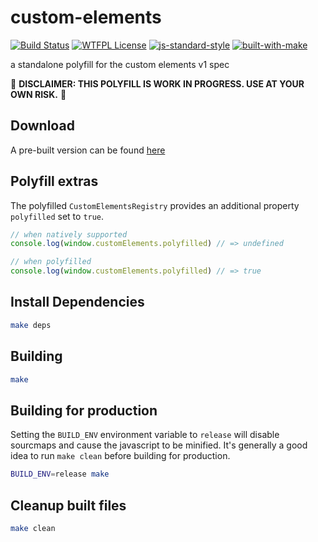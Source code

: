 # custom-elements

[![Build Status](https://travis-ci.org/bash/custom-elements.svg?branch=master)](https://travis-ci.org/bash/custom-elements)
[![WTFPL License](https://img.shields.io/badge/license-WTFPL-blue.svg)](LICENSE)
[![js-standard-style](https://img.shields.io/badge/code%20style-standard-brightgreen.svg)](http://standardjs.com/)
[![built-with-make](https://img.shields.io/badge/build%20system-make-brightgreen.svg)](Makefile)

a standalone polyfill for the custom elements v1 spec

🚧 **DISCLAIMER: THIS POLYFILL IS WORK IN PROGRESS. USE AT YOUR OWN RISK.** 🚧

## Download

A pre-built version can be found [here](https://github.com/bash/custom-elements/releases/latest)

## Polyfill extras

The polyfilled `CustomElementsRegistry` provides an additional property `polyfilled` set to `true`.

```js
// when natively supported
console.log(window.customElements.polyfilled) // => undefined

// when polyfilled
console.log(window.customElements.polyfilled) // => true
```


## Install Dependencies
```bash
make deps
```

## Building
```bash
make
```

## Building for production
Setting the `BUILD_ENV` environment variable to `release` will disable sourcmaps and cause the javascript to be minified.
It's generally a good idea to run `make clean` before building for production.

```bash
BUILD_ENV=release make
```

## Cleanup built files
```bash
make clean
```
